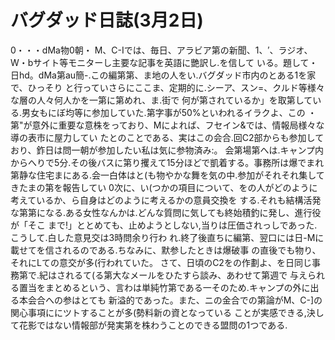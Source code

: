 # バグダッド日誌(3月2日)

0・・・dMa物0朝・
M、C-Iでは、毎日、アラビア第の新聞、1、′、ラジオ、W・bサイト等モニターし主要な記事を英語に艷訳し.を信して
いる。題して・日hd。dMa第au簡-.この編第第、ま地の人をい.バグダッド市内のとある1を家で、ひっそり
と行っていさらにここま、定期的に.シーア、スン=、クルド等様々な層の人々何人かを一第に第めれ、ま.街で
何が第されているか」を取第している.男女もにぼ均等に参加していた.第字事が50%といわれるイラクよ、この
・第"が意外に重要な意株をっており、Mによれば、フセイン&では、情報局様々な導の表市に屋力してい
たとのことである、実はこの会合.回C2部からも参加しており、鈼日は問一朝が参加したい私は気に参物済み:。
会第場第へは.キャンプ内からへりで5分.その後バスに第り攫えて15分ほどで凱着する。事務所は爆でまれ
第静な住宅まにある.会一白体はと(も物やかな舞を気の中.参加がそれそれ集してきたまの第を報告してい
0次に、い(つかの項目について、をの人がどのように考えているか、ら自身はどのように考えるかの意員交換を
する.それも結構活発な第第になる.ある女性なんかは.どんな質問に気しても終始積釣に発し、進行役が「そこ
まで!」ととめても、止めようとしない,当りは圧価されっしであった.こうして.白した意見交は3時問余り行わ
れ.終了後直ちに編第、翌口には日-Mに載せてを信されるのである.ちなみに、默参したときは爆破事
の直後でも物り、それにLての意交が多(行われていた。
さて、日頃のC2をの作劃よ、を日同じ事務第で.紀はされるて(る第大なメールをひたすら談み、あわせて第週で
与えられる置当をまとめるという、言わは単純竹第である一そのため.キャンプの外に出る本会合への参はとても
新溢的であった。また、ニの金合での第論がM、C-]の関心事項ににツトすることが多(勢料新の資となっている
ことが実感できる,決して花影ではない情報部が発実第を株わうことのできる盟問の1つである.
